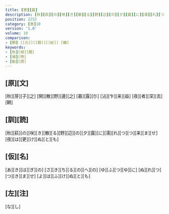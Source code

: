 ```yaml
---
title: [寄][露]
description: [秋][萩][の][咲][き][散][る][野][辺][の][夕][露][に][濡][れ][つ][つ][来][ま][せ][夜][は][更][け][ぬ][と][も]
position: 2252
category: [巻]10
version: '1.0'
volume: 10
comparison:
- [鞆] [[元]][[類]][[紀]] [韓]
keywords:
- [秋][相][聞]
- [植][物]
- [勧][誘]
---
```


## [原][文]

[秋][芽][子][之] [開][散][野][邊][之] [暮][露][尓] [沾][乍][来][益] [夜][者][深][去][鞆]

## [訓][読]

[秋][萩][の][咲][き][散][る][野][辺][の][夕][露][に][濡][れ][つ][つ][来][ま][せ][夜][は][更][け][ぬ][と][も]

## [仮][名]

[あ][き][は][ぎ][の] [さ][き][ち][る][の][へ][の] [ゆ][ふ][つ][ゆ][に] [ぬ][れ][つ][つ][き][ま][せ] [よ][は][ふ][け][ぬ][と][も]

## [左][注]

[な][し]
